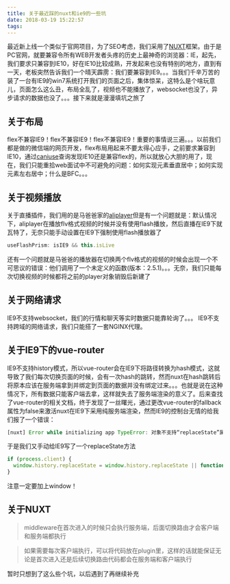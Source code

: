 ```yaml
---
title: 关于最近踩的nuxt和ie9的一些坑
date: 2018-03-19 15:22:57
tags:
---
```

最近新上线一个类似于官网项目，为了SEO考虑，我们采用了[NUXT](https://nuxtjs.org/)框架。由于是PC官网，就要兼容令所有WEB开发者头疼的历史上最神奇的浏览器：IE，起先，我们要求只兼容到IE10，好在IE10比较成熟，开发起来也没有特别的地方，直到有一天，老板突然告诉我们一个晴天霹雳：我们要兼容到IE9。。。当我们千辛万苦的装了一台有IE9的win7系统打开我们的页面之后，集体惊呆，这特么是个啥玩意儿，页面怎么这么丑，布局全乱了，视频也不能播放了，websocket也没了，异步请求的数据也没了。。。接下来就是漫漫填坑之旅了
## 关于布局
flex不兼容IE9！flex不兼容IE9！flex不兼容IE9！重要的事情说三遍。。。以前我们都是做的微信端的网页开发，flex布局用起来不要太得心应手，之前要求兼容到IE10，通过[caniuse](https://caniuse.com/#search=flex)查询发现IE10还是兼容flex的，所以就放心大胆的用了，现在，我们只能重拾web面试中不可避免的问题：如何实现元素垂直居中；如何实现元素左右居中；什么是BFC。。。
## 关于视频播放
关于直播插件，我们用的是马爸爸家的[aliplayer](https://player.alicdn.com/aliplayer/index.html)但是有一个问题就是：默认情况下，aliplayer在播放flv格式视频的时候并没有使用flash播放，然后直播在IE9下就瓦特了，无奈只能手动设置在IE9下强制使用flash播放器了
```javascript
useFlashPrism: isIE9 && this.isLive
```
还有一个问题就是马爸爸的播放器在切换两个flv格式的视频的时候会出现一个不可思议的错误：他们调用了一个未定义的函数(版本：2.5.1)。。。无奈，我们只能每次切换视频的时候都将之前的player对象销毁后新建了
## 关于网络请求
IE9不支持websocket，我们的行情和聊天等实时数据只能靠轮询了。。。
IE9不支持跨域的网络请求，我们只能搭了一套NGINX代理。
## 关于IE9下的vue-router
IE9不支持history模式，所以vue-router会在IE9下将路径转换为hash模式，这就导致了我们每次切换页面的时候，会有一次hash的跳转，然而nuxt在hash跳转后将原本应该在服务端拿到并绑定到页面的数据并没有绑定过来。。。也就是说在这种情况下，所有数据只能客户端去拿，这样就失去了服务端渲染的意义了。后来查找了vue-router的相关文档，终于发现了一丝曙光，通过更改vue-router的fallback属性为false来激活nuxt在IE9下采用纯服务端渲染，然而IE9的控制台无情的给我们报了一个错误：
```javascript
[nuxt] Error while initializing app TypeError: 对象不支持“replaceState”属性或方法
```
于是我们又手动给IE9写了一个replaceState方法
```javascript
if (process.client) {
  window.history.replaceState = window.history.replaceState || function () {}
}
```
注意一定要加上window！
## 关于NUXT
> middleware在首次进入的时候只会执行服务端，后面切换路由才会客户端和服务端都执行

> 如果需要每次客户端执行，可以将代码放在plugin里，这样的话就能保证无论是首次进入还是后续切换路由代码都会在服务端和客户端执行

暂时只想到了这么些个坑，以后遇到了再继续补充
